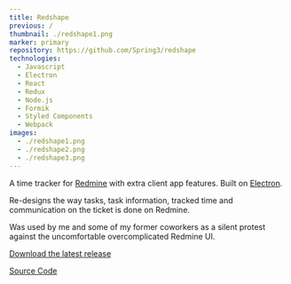 ```yaml
---
title: Redshape
previous: /
thumbnail: ./redshape1.png
marker: primary
repository: https://github.com/Spring3/redshape
technologies:
  - Javascript
  - Electron
  - React
  - Redux
  - Node.js
  - Formik
  - Styled Components
  - Webpack
images:
  - ./redshape1.png
  - ./redshape2.png
  - ./redshape3.png
---
```


A time tracker for [Redmine](https://www.redmine.org) with extra client app features. Built on [Electron](https://github.com/electron/electron).

Re-designs the way tasks, task information, tracked time and communication on the ticket is done on Redmine.

Was used by me and some of my former coworkers as a silent protest against the uncomfortable overcomplicated Redmine UI.

[Download the latest release](https://github.com/Spring3/redshape/releases/)

[Source Code](https://github.com/Spring3/redshape)
